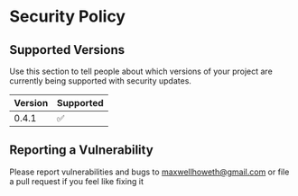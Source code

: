 # Security Policy

## Supported Versions

Use this section to tell people about which versions of your project are
currently being supported with security updates.

| Version | Supported          |
| ------- | ------------------ |
| 0.4.1   | :white_check_mark: |


## Reporting a Vulnerability

Please report vulnerabilities and bugs to maxwellhoweth@gmail.com or file a pull request if you feel like fixing it

